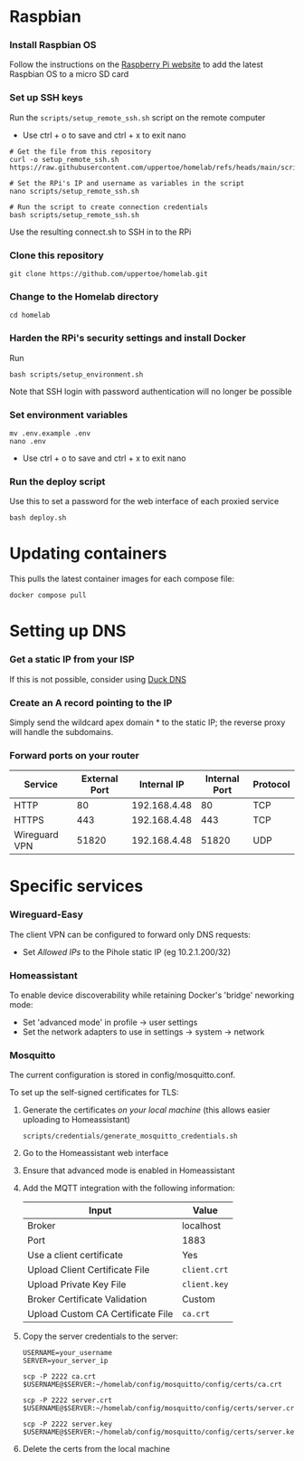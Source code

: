# Raspbian
### Install Raspbian OS
Follow the instructions on the [Raspberry Pi website](https://www.raspberrypi.com/documentation/computers/getting-started.html#raspberry-pi-imager) to add the latest Raspbian OS to a micro SD card

### Set up SSH keys
Run the `scripts/setup_remote_ssh.sh` script on the remote computer
- Use ctrl + o to save and ctrl + x to exit nano

```
# Get the file from this repository
curl -o setup_remote_ssh.sh https://raw.githubusercontent.com/uppertoe/homelab/refs/heads/main/scripts/setup_remote_ssh.sh

# Set the RPi's IP and username as variables in the script
nano scripts/setup_remote_ssh.sh

# Run the script to create connection credentials
bash scripts/setup_remote_ssh.sh
```

Use the resulting connect.sh to SSH in to the RPi

### Clone this repository
```
git clone https://github.com/uppertoe/homelab.git
```

### Change to the Homelab directory
```
cd homelab
```

### Harden the RPi's security settings and install Docker
Run 
```
bash scripts/setup_environment.sh
```

Note that SSH login with password authentication will no longer be possible

### Set environment variables
```
mv .env.example .env
nano .env
```
- Use ctrl + o to save and ctrl + x to exit nano

### Run the deploy script
Use this to set a password for the web interface of each proxied service

```
bash deploy.sh
```

# Updating containers
This pulls the latest container images for each compose file:

```
docker compose pull
```

# Setting up DNS
### Get a static IP from your ISP
If this is not possible, consider using [Duck DNS](https://www.duckdns.org/)

### Create an A record pointing to the IP
Simply send the wildcard apex domain * to the static IP; the reverse proxy will handle the subdomains.

### Forward ports on your router
| Service | External Port | Internal IP | Internal Port | Protocol |
|---------|---------------|-------------|---------------|----------|
| HTTP | 80 | 192.168.4.48 | 80 | TCP |
| HTTPS | 443 | 192.168.4.48 | 443 | TCP |
| Wireguard VPN | 51820 | 192.168.4.48 | 51820 | UDP |

# Specific services

### Wireguard-Easy
The client VPN can be configured to forward only DNS requests:
- Set *Allowed IPs* to the Pihole static IP (eg 10.2.1.200/32)

### Homeassistant
To enable device discoverability while retaining Docker's 'bridge' neworking mode:
- Set 'advanced mode' in profile -> user settings
- Set the network adapters to use in settings -> system -> network

### Mosquitto
The current configuration is stored in config/mosquitto.conf.

To set up the self-signed certificates for TLS:
1. Generate the certificates *on your local machine*
    (this allows easier uploading to Homeassistant)
    ```
    scripts/credentials/generate_mosquitto_credentials.sh
    ```
2. Go to the Homeassistant web interface
3. Ensure that advanced mode is enabled in Homeassistant
4. Add the MQTT integration with the following information:

    | **Input**                          | **Value**    |
    |------------------------------------|--------------|
    | Broker                             | localhost    |
    | Port                               | 1883         |
    | Use a client certificate           | Yes          |
    | Upload Client Certificate File     | `client.crt` |
    | Upload Private Key File            | `client.key` |
    | Broker Certificate Validation      | Custom       |
    | Upload Custom CA Certificate File  | `ca.crt`     |

5. Copy the server credentials to the server:
    ```
    USERNAME=your_username
    SERVER=your_server_ip

    scp -P 2222 ca.crt $USERNAME@$SERVER:~/homelab/config/mosquitto/config/certs/ca.crt

    scp -P 2222 server.crt $USERNAME@$SERVER:~/homelab/config/mosquitto/config/certs/server.crt

    scp -P 2222 server.key $USERNAME@$SERVER:~/homelab/config/mosquitto/config/certs/server.key
    ```
6. Delete the certs from the local machine


